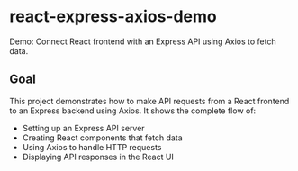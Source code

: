 # react-express-axios-demo

Demo: Connect React frontend with an Express API using Axios to fetch data.

## Goal

This project demonstrates how to make API requests from a React frontend to an Express backend using Axios. It shows the complete flow of:

- Setting up an Express API server
- Creating React components that fetch data
- Using Axios to handle HTTP requests
- Displaying API responses in the React UI
